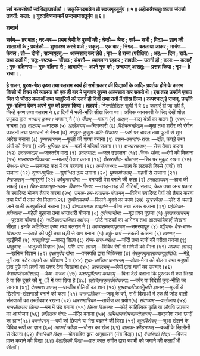 **सर्वं नरवरश्रेष्ठौ सर्वविद्याप्रवर्तकौ ।** **सकृन्निगदमात्रेण तौ सञ्जगृहतुर्नृप ॥ ५॥** **अहोरात्रैश्चतु:षष्ट्या संयत्तौ तावती: कला: ।** **गुरुदक्षिणयाचार्यं छन्दयामासतुर्नृप ॥ ६॥** 

**शब्दार्थ** 

**सर्वम्—** **हर बात** **; नर-वर—** **प्रथम श्रेणी के पुरुषों की** **; श्रेष्ठौ—** **श्रेष्ठ** **; सर्व—** **सभी** **; विद्या—** **ज्ञान की शाखाओं के** **; प्रवर्तकौ—** **शुभारश्भ करने वाले** **; सकृत्—** **एक बार** **; निगद—** **बतलाया जाकर** **; मात्रेण—** **केवल** **; तौ—** **दोनों** **; सञ्जगृहतु:—** **आत्मसात् कर** **लेते** **; नृप—** **हे राजा (परीक्षित)** **; अह:—** **दिन** **; रात्रै:—** **तथा रातों में** **; चतु:-षष्ट्या—** **चौंसठ** **; संयत्तौ—** **ध्यानमग्न रहकर** **;** **तावती:—** **उतनी ही** **; कला:—** **कलाएँ** **; गुरु-दक्षिणया—** **गुरु-दक्षिणा से** **; आचार्यम्—** **अपने गुरु को** **; छन्दयाम् आसतु:—** **प्रसन्न** **किया** **; नृप—** **हे राजा।** **.** 

**हे राजन, पुरुष-श्रेष्ठ कृष्ण तथा बलराम स्वयं ही सभी प्रकार की विद्याओं के आदि-** **प्रवर्तक होने के कारण किसी भी विषय की व्यालया को एक ही बार में सुनकर तुरन्त आत्मसात** **कर सकते थे। इस तरह उन्होंने एकाग्र चित्त से चौंसठ कलाओं तथा चातुरियों को उतने ही दिनों** **तथा रातों में सीख लिया। तत्पश्चात् हे राजन्, उन्होंने गुरु-दक्षिणा देकर अपने गुरु को प्रसन्न** **किया।** **तात्पर्य :** निश्नलिखित सूची में वे ६४ कलाएँ दी जा रही हैं, जिन्हें कृष्ण तथा बलराम ने ६४ दिनों में भली-भाँति सीख लिया था। अधिक जानकारी के लिए देखें श्रील प्रभुपाद कृत *भगवान् कृष्ण।*  भगवान् ने (१) *गीतम्* —गायन (२) *वाद्यम्* —वाद्य यंत्रों का वादन () *नृत्यम्* —नाचना (४) *नाट्यम्* —नाटक (५) *आलेलयम्* —चित्रकारी (६) *विशेषकच्छेद्यम्* —मुख तथा शरीर को रंगीन उबटनों तथा प्रसाधनों से रँगना (७) *तण्डुल-कुसुम-बलि-विकारा:* —फर्श पर चावल तथा फूलों से शुभ आरेख बनाना (८) *पुष्पास्तरणम्* —फूलों की शय्या बनाना (९) *दशन-वसनांग-रागा:* —दाँत, कपड़े तथा अंगों को रँगना () *मणि-भूमिका-कर्म* —फर्श में मणियाँ जडऩा (११) *शय्यारचनाम्* — सेज तैयार करना (१२) *उदकवाद्यम्* —जलतरंग वाद्य (१) *उदकघाट:* —जल उछालना (१४) *चित्र-* *योगा:* —रंगों को मिलाना (१५) *माल्यग्रथनविकल्पा:* —मालाएँ तैयार करना (१६) *शेखरापीढ-* *योजनम्* —सिर पर मुकुट रखना (१७) *नेपथ्य-योगा:* —सजावट कक्ष में वष पहनाना (१८) *कर्णपत्रभंगा:* —कान के लटकते हिस्से (पत्तों) को सजाना (१९) *सुगन्धयुक्ति:* —सुगन्धित द्रव्य लगाना (२०) *भूषणयोजनम्* —गहनों से सजाना (२१) *ऐन्द्रजालम्* —जादूगरी (२२) *कौचुमारयोगा:* — बनावटी वेश बनाने की कला (२) *हस्तलाघवम्* —हाथ की सफाई (२४) *चित्र-शाकापूप-भक्ष्य-* *विकार-क्रिया:* —तरह-तरह की रोटियाँ, सलाद, केक तथा अन्य प्रकार के स्वादिष्ट भोजन तैयार करना (२५) *पानक-रस-रागासव-योजनम्* —विविध स्वादिष्ट पेयों को तैयार करना तथा पेयों में लाल रंग मिलाना(२६) *सूचीवायकर्म* —सिलने-बुनने का कार्य (२७) *सूत्रक्रीडा* —डोरे से चलाई जाने वाली कठपुतलियाँ नचाना (२८) *वीणाडमरुक वाद्यानि* —वीणा तथा डमरू बजाना (२९) *प्रहेलिका-* *प्रतिमाला* —पहेली बुझाना तथा अन्ताक्षरी योजना (०) *दुर्वचकयोगा:* —गूढ़ प्रश्न पूछना (१) *पुस्तकवाचनम्* —पुस्तक बाँचना (२) *नाटिकालयायिका दर्शनम्* —छोटे नाटकों का अभिनय तथा आलयायिकाएँ लिखना सीखा। इनके अतिरिक्त कृष्ण तथा बलराम ने () *काव्यसमस्यापूरणम्* —समस्यापूॢत (४) *पट्टिका-* *वेत्र-बाण-विकल्पा:* —कपड़े की पट्टी तथा छड़ी से बाण बनाना (५) *तर्कु-कर्म* —तकली कातना (६) *तक्षणम्* —बढ़ईगिरी (७) *वास्तुविद्या* —वास्तु शिल्प (८) *रौप्य-रत्न-परीक्षा* —चाँदी तथा रत्नों की परीक्षा करना (९) *धातुवाद:* —धातुकर्म विज्ञान (४०) *मणि-राग-ज्ञानम्* —विविध रंगों से मणियों को रँगना (४१) *आकर-ज्ञानम्* —खनिज विज्ञान (४२) *वृक्षायुर्वेद योगा:* —वनस्पति द्वारा चिकित्सा (४) *मेषकुक्कुटलावकयुद्धविधि:* —मेढ़े, मुर्गे तथा बटेर लड़ाने का प्रशिक्षण देना (४४) *शुक-सारिका प्रलापनम्* —तोता-मैना को बोलना तथा मनुष्यों द्वारा पूछे गये प्रश्नों का उत्तर देना सिखाना (४५) *उत्सादनम्* —लेपों द्वारा घावों का उपचार (४६) *केशमार्जनकौशलम्* —केश-सज्जा (४७) *अक्षरमुष्टिका कथनम्* —बिना देखे बताना कि पुस्तक में क्या लिखा है या कि दूसरे की मु_ी में क्या छिपा है (४८) *श्लेच्छितकुतर्कविकल्पा:* —बर्बर या विदेशी कूट-नीति का जानना (४९) *देशभाषा* *ज्ञानम्* —प्रान्तीय बोलियों का ज्ञान (५०) *पुष्पशकटिकानिॢमति ज्ञानम्* —फूलों से खिलौना-खेलगाड़ी बनाने की कला (५१) *यन्त्रमात्रिका* —जादू के वर्ग, सभी दिशाओं में एक ही जोड़ वाली संलयाओं का तरतीबवार रखना (५२) *धारणमात्रिका* —ताबीज का प्रयोग(५) *संवाच्यम्* —वार्तालाप (५४) *मानसीकाव्य क्रिया* —मन में छंद बनाना (५५) *क्रिया विकल्पा:* —कोई साहित्यिक कृति या औषधि उपचार का आयोजन (५६) *छलितक* *योगा:* —मंदिर बनाना (५७) *अभिधानकोषच्छन्दोज्ञानम्* —शब्दकोश तथा छन्दों का ज्ञान(५८) *वषगोपनम्* —वषों को छिपाने या भेस बदलने की विद्या (५९) *द्यूतविशेषम्* —जुआ खेलने के विविध रूपों का ज्ञान (६०) *आकर्ष क्रीडा* —चौसर का खेल (६१) *बालक-क्रीडनकम्* —बच्चों के खिलौनों से खेलना (६२) *वैनायिकी विद्या* —योगशक्ति द्वारा अनुशासन (मंत्र विद्या) (६) *वैजयिकी विद्या* —विजय प्राप्त कराने की विद्या (६४) *वैतालिकी विद्या* —प्रात:काल संगीत द्वारा स्वामी को जगाने की कलाएँ भी सीखीं।  